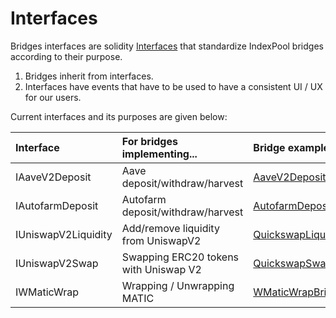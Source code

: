 # Interfaces

Bridges interfaces are solidity [Interfaces](https://docs.soliditylang.org/en/latest/contracts.html?highlight=Interfaces#interfaces) that standardize IndexPool bridges according to their purpose. 

1. Bridges inherit from interfaces.
2. Interfaces have events that have to be used to have a consistent UI / UX for our users.

Current interfaces and its purposes are given below:

| Interface | For bridges implementing... | Bridge examples |
| :--- | :--- | :--- |
| IAaveV2Deposit | Aave deposit/withdraw/harvest | [AaveV2DepositBridge](https://docs.indexpool.org/developer/bridges/trusted-bridges/aave-v2-deposit-bridge) |
| IAutofarmDeposit | Autofarm deposit/withdraw/harvest | [AutofarmDepositBridge](https://docs.indexpool.org/developer/bridges/trusted-bridges/autofarm-deposit-bridge) |
| IUniswapV2Liquidity | Add/remove liquidity from UniswapV2 | [QuickswapLiquidityBridge](https://docs.indexpool.org/developer/bridges/trusted-bridges/quickswap-liquidity-bridge) |
| IUniswapV2Swap | Swapping ERC20 tokens with Uniswap V2 | [QuickswapSwapBridge](https://docs.indexpool.org/developer/bridges/trusted-bridges/quickswap-swap-bridge) |
| IWMaticWrap | Wrapping / Unwrapping MATIC  | [WMaticWrapBridge](https://docs.indexpool.org/developer/bridges/trusted-bridges/wmaticwrapbridge) |



